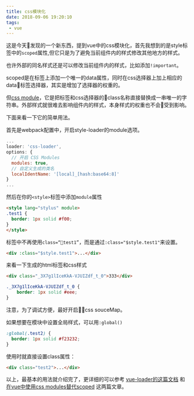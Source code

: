 ```yaml
---
title: css模块化
date: 2018-09-06 19:20:10
tags: 
 - vue
---
```


这是今天发现的一个新东西，提到vue中的css模块化，首先我想到的是style标签中的`scoped`属性,但它只是为了避免当前组件内的样式修改其他地方的样式。

也许外部的同名样式还是可以修改当前组件内的样式，比如添加`!important`。

scoped是在标签上添加一个唯一的data属性，同时在css选择器上加上相应的data标签选择器，其实是增加了选择器的权重的。

但[css module](https://github.com/css-modules/css-modules)，它是把标签和css选择器的class名称直接替换成一串唯一的字符串。外部样式就很难去影响组件内的样式，本身样式的权重也不会受到影响。

下面来看一下它的简单用法。

首先是webpack配置中，开启style-loader的module选项。
```javascript
...
loader: 'css-loader',
options: {
  // 开启 CSS Modules
  modules: true,
  // 自定义生成的类名
  localIdentName: '[local]_[hash:base64:8]'
}
...
```

然后在你的`<style>`标签中添加`module`属性
```html
<style lang="stylus" module>
.test1 {
  border: 1px solid #f00;
}
</style>
```
标签中不再使用`class=“test1”`，而是通过`:class="$style.test1"`来设置。
```html
<div :class="$style.test1">...</div>
```

来看一下生成的html标签和css样式
```html
<div class="_3X7g1lIceKkA-VJUIZdf_t_0">333</div>
```
```css
._3X7g1lIceKkA-VJUIZdf_t_0 {
    border: 1px solid #eee;
}
```
注意，为了调试方便，最好开启css souceMap。


如果想要在模块中设置全局样式，可以用`:global()`
```css
:global(.test2) {
  border: 1px solid #f23232;
}
```
使用时就直接设置class属性：
```html
<div class="test2">...</div>
```

以上，最基本的用法就介绍完了，更详细的可以参考 [vue-loader的这篇文档](https://vue-loader.vuejs.org/zh/guide/css-modules.html#%E7%94%A8%E6%B3%95) 和 [在vue中使用css modules替代scoped](https://www.cnblogs.com/xiaohuochai/p/8537959.html) 这两篇文章。


